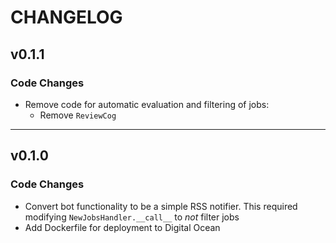 # CHANGELOG

## v0.1.1

### Code Changes

- Remove code for automatic evaluation and filtering of jobs:
  * Remove `ReviewCog`

---

## v0.1.0

### Code Changes

- Convert bot functionality to be a simple RSS notifier. This required modifying `NewJobsHandler.__call__` to _not_ filter jobs
- Add Dockerfile for deployment to Digital Ocean